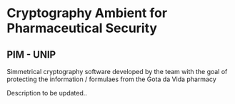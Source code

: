 # Cryptography Ambient for Pharmaceutical Security
## PIM - UNIP

Simmetrical cryptography software developed by the team with the goal of protecting the information / formulaes from the Gota da Vida pharmacy

Description to be updated..
